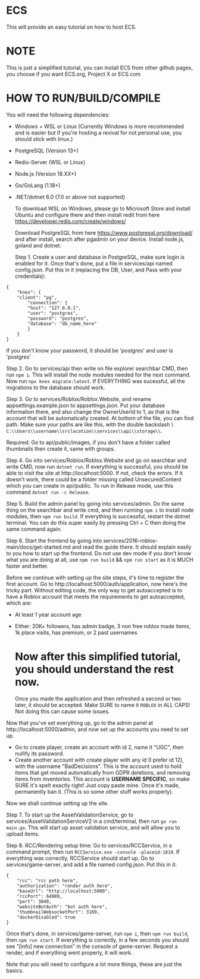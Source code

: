 # ECS
This will provide an easy tutorial on how to host ECS.

# NOTE
This is just a simplified tutorial, you can install ECS from other github pages, you choose if you want ECS.org, Project X or ECS.com

# HOW TO RUN/BUILD/COMPILE

You will need the following dependencies:
- Windows + WSL or Linux (Currently Windows is more recommended and is easier but if you're hosting a revival for not personal use, you should stick with linux.)
- PostgreSQL (Version 13+)
- Redis-Server (WSL or Linux)
- Node.js (Version 18.XX+)
- Go/GoLang (1.18+)
- .NET/dotnet 6.0 (7.0 or above not supported)

  To download WSL on Windows, please go to Microsoft Store and install Ubuntu and configure there and then install redit from here https://developer.redis.com/create/windows/

  Download PostgreSQL from here https://www.postgresql.org/download/ and after install, search after pgadmin on your device.
  Install node.js, goland and dotnet.

  Step 1. Create a user and database in PostgreSQL, make sure login is enabled for it. Once that's done, put a file in services/api named config.json. Put this in it (replacing the DB, User, and Pass with your credentials):
```
{
    "knex": {
	"client": "pg",
        "connection": {
        "host": "127.0.0.1",
        "user": "postgres",
        "password": "postgres",
        "database": "db_name_here"
        }
    }
}
```
If you don't know your password, it should be 'postgres' and user is 'postgres'

Step 2. Go to services/api then write on file explorer searchbar CMD, then run ```npm i```. This will install the node modules needed for the next command. Now run ```npx knex migrate:latest```. If EVERYTHING was sucessful, all the migrations to the database should work.

Step 3. Go to services/Roblox/Roblox.Website, and rename appsettings.example.json to appsettings.json. Put your database information there, and also change the OwnerUserId to 1, as that is the account that will be automatically created. At bottom of the file, you can find path. Make sure your paths are like this, with the double backslash \\ ```C:\\Users\\username\\srclocation\\services\\api\\storage\\```.

Required: Go to api/public/images, if you don't have a folder called thumbnails then create it, same with groups.

Step 4. Go into services/Roblox/Roblox.Website and go on searchbar and write CMD, now run ```dotnet run```. If everything is successful, you should be able to visit the site at http://localhost:5000. If not, check the errors. If it doesn't work, there could be a folder missing called UnsecuredContent which you can create in api/public. To run in Release mode, use this command ```dotnet run -c Release```.

Step 5. Build the admin panel by going into services/admin. Do the same thing on the searchbar and write cmd, and then running ```npm i``` to install node modules, then ```npm run build```. If everything is successful, restart the dotnet terminal. You can do this super easily by pressing Ctrl + C then doing the same command again.

Step 6. Start the frontend by going into services/2016-roblox-main/docs/get-started.md and read the guide there. It should explain easily to you how to start up the frontend. Do not use dev mode if you don't know what you are doing at all, use ```npm run build``` && ```npm run start``` as it is MUCH faster and better.

Before we continue with setting up the site steps, it's time to register the first account. Go to http://localhost:5000/auth/application, now here's the tricky part.
Without editing code, the only way to get autoaccepted is to have a Roblox account that meets the requirements to get autoaccepted, which are:
- At least 1 year account age
- Either: 20K+ followers, has admin badge, 3 non free roblox made items, 1k place visits, has premium, or 2 past usernames

  # Now after this simplified tutorial, you should understand the rest now.

  Once you made the application and then refreshed a second or two later, it should be accepted. Make SURE to name it ```ROBLOX``` in ALL CAPS! Not doing this can cause some issues.

Now that you've set everything up, go to the admin panel at http://localhost:5000/admin, and now set up the accounts you need to set up. 
- Go to create player, create an account with id 2, name it "UGC", then nullify its password.
- Create another account with create player with any id (I prefer id 12), with the username "BadDecisions". This is the account used to hold items that get moved automatically from GDPR deletions, and removing items from inventories. This account is **USERNAME SPECIFIC**, so make SURE it's spelt exactly right! Just copy paste mine. Once it's made, permanently ban it. (This is so some other stuff works properly).

Now we shall continue setting up the site.

Step 7. To start up the AssetValidationService, go to services/AssetValidationServiceV2 in a cmd/terminal, then run ```go run main.go```. This will start up asset validation service, and will allow you to upload items.

Step 8. RCC/Rendering setup time: Go to services/RCCService, in a command prompt, then run ```RCCService.exe -console -placeid:1818```.  If everything was correctly, RCCService should start up. Go to services/game-server, and add a file named config.json. Put this in it:
```
{
    "rcc": "rcc path here",
    "authorization": "render auth here",
    "baseUrl": "http://localhost:5000",
    "rccPort": 64989,
    "port": 3040,
    "websiteBotAuth": "bot auth here",
    "thumbnailWebsocketPort": 3189,
    "dockerDisabled": true
}
```

Once that's done, in services/game-server, run ```npm i```, then ```npm run build```, then ```npm run start```. If everything is correctly, in a few seconds you should see "[info] new connection" in the console of game-server. Request a render, and if everything went properly, it will work.

Note that you will need to configure a lot more things, these are just the basics.
